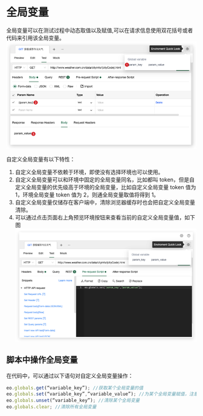 # 全局变量
全局变量可以在测试过程中动态取值以及赋值,可以在请求信息使用双花括号或者代码来引用该全局变量。
![](../assets/images/2022-07-23-21-17-29.png)

自定义全局变量有以下特性：
1. 自定义全局变量不依赖于环境，即使没有选择环境也可以使用。
2. 自定义全局变量可以和环境中固定的全局变量同名，比如都叫 token，但是自定义全局变量的优先级高于环境的全局变量，比如自定义全局变量 token 值为 1，环境全局变量 token 值为 2，则通全局变量取值将得到 1。
3. 自定义全局变量仅储存在客户端中，清除浏览器缓存时也会把自定义全局变量清除。
4. 可以通过点击页面右上角预览环境按钮来查看当前的自定义全局变量值，如下图
![](../assets/images/2022-07-23-21-13-35.png)

## 脚本中操作全局变量
在代码中，可以通过以下语句对自定义全局变量操作：
```javascript
eo.globals.get(“variable_key”); //获取某个全局变量的值
eo.globals.set(“variable_key”,”variable_value”); //为某个全局变量赋值，注意值的类型只能是string、number、bool，除此之外会报错。
eo.globals.unset(“variable_key”); //清除某个全局变量
eo.globals.clear; //清除所有全局变量
```
